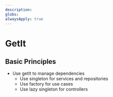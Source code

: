 ```yaml
---
description:
globs:
alwaysApply: true
---
```


# GetIt

## Basic Principles

- Use getIt to manage dependencies
  - Use singleton for services and repositories
  - Use factory for use cases
  - Use lazy singleton for controllers

